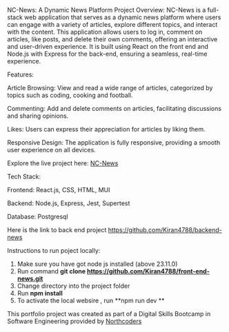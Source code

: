 NC-News: A Dynamic News Platform
Project Overview:
NC-News is a full-stack web application that serves as a dynamic news platform where users can engage with a variety of articles, explore different topics, and interact with the content. This application allows users to log in, comment on articles, like posts, and delete their own comments, offering an interactive and user-driven experience. It is built using React on the front end and Node.js with Express for the back-end, ensuring a seamless, real-time experience.

Features:

Article Browsing: View and read a wide range of articles, categorized by topics such as coding, cooking and football.

Commenting: Add and delete comments on articles, facilitating discussions and sharing opinions.

Likes: Users can express their appreciation for articles by liking them.

Responsive Design: The application is fully responsive, providing a smooth user experience on all devices.

Explore the live project here: [NC-News](https://nc-news-kiran.netlify.app/)

Tech Stack:

Frontend: React.js, CSS, HTML, MUI

Backend: Node.js, Express, Jest, Supertest

Database: Postgresql

Here is the link to back end project https://github.com/Kiran4788/backend-news

Instructions to run poject locally:
1. Make sure you have got node js installed (above 23.11.0)
2. Run command **git clone https://github.com/Kiran4788/front-end-news.git**
3. Change directory into the project folder
4. Run **npm install**
5. To activate the local websire , run **npm run dev **

 
 This portfolio project was created as part of a Digital Skills Bootcamp in Software Engineering provided by [Northcoders](https://northcoders.com/)

